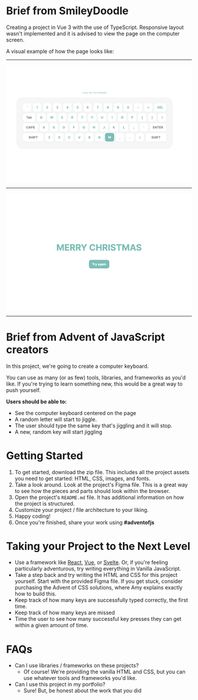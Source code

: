 # Brief from SmileyDoodle

Creating a project in Vue 3 with the use of TypeScript. Responsive layout wasn't implemented and it is advised to view the page on the computer screen.

A visual example of how the page looks like:

<hr/>
<img src="https://github.com/SmileyDoodle/christmas-keyboard/blob/main/src/assets/keyboard-example.png">
<hr/>
<img src="https://github.com/SmileyDoodle/christmas-keyboard/blob/main/src/assets/phrase-example.png">
<hr/>

# Brief from Advent of JavaScript creators

In this project, we're going to create a computer keyboard.

You can use as many (or as few) tools, libraries, and frameworks as you'd like. If you're trying to learn something new, this would be a great way to push yourself.

**Users should be able to:**

- See the computer keyboard centered on the page
- A random letter will start to jiggle.
- The user should type the same key that's jiggling and it will stop.
- A new, random key will start jiggling

# Getting Started

1. To get started, download the zip file. This includes all the project assets you need to get started: HTML, CSS, images, and fonts.
2. Take a look around. Look at the project's Figma file. This is a great way to see how the pieces and parts should look within the browser.
3. Open the project's `README.md` file. It has additional information on how the project is structured.
4. Customize your project / file architecture to your liking.
5. Happy coding!
6. Once you're finished, share your work using **#adventofjs**

# Taking your Project to the Next Level

- Use a framework like [React](https://reactjs.org/), [Vue](https://vuejs.org/), or [Svelte](https://svelte.dev/). Or, if you're feeling particularly adventurous, try writing everything in Vanilla JavaScript.
- Take a step back and try writing the HTML and CSS for this project yourself. Start with the provided Figma file. If you get stuck, consider purchasing the Advent of CSS solutions, where Amy explains exactly how to build this.
- Keep track of how many keys are successfully typed correctly, the first time.
- Keep track of how many keys are missed
- Time the user to see how many successful key presses they can get within a given amount of time.

# FAQs

- Can I use libraries / frameworks on these projects?
  - Of course! We're providing the vanilla HTML and CSS, but you can use whatever tools and frameworks you'd like.
- Can I use this project in my portfolio?
  - Sure! But, be honest about the work that _you_ did
